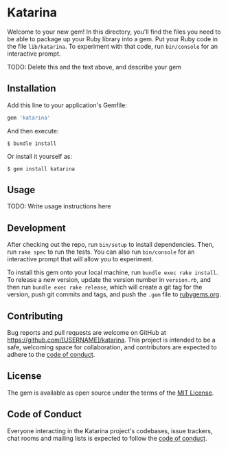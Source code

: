 # Katarina

Welcome to your new gem! In this directory, you'll find the files you need to be able to package up your Ruby library into a gem. Put your Ruby code in the file `lib/katarina`. To experiment with that code, run `bin/console` for an interactive prompt.

TODO: Delete this and the text above, and describe your gem

## Installation

Add this line to your application's Gemfile:

```ruby
gem 'katarina'
```

And then execute:

    $ bundle install

Or install it yourself as:

    $ gem install katarina

## Usage

TODO: Write usage instructions here

## Development

After checking out the repo, run `bin/setup` to install dependencies. Then, run `rake spec` to run the tests. You can also run `bin/console` for an interactive prompt that will allow you to experiment.

To install this gem onto your local machine, run `bundle exec rake install`. To release a new version, update the version number in `version.rb`, and then run `bundle exec rake release`, which will create a git tag for the version, push git commits and tags, and push the `.gem` file to [rubygems.org](https://rubygems.org).

## Contributing

Bug reports and pull requests are welcome on GitHub at https://github.com/[USERNAME]/katarina. This project is intended to be a safe, welcoming space for collaboration, and contributors are expected to adhere to the [code of conduct](https://github.com/[USERNAME]/katarina/blob/master/CODE_OF_CONDUCT.md).


## License

The gem is available as open source under the terms of the [MIT License](https://opensource.org/licenses/MIT).

## Code of Conduct

Everyone interacting in the Katarina project's codebases, issue trackers, chat rooms and mailing lists is expected to follow the [code of conduct](https://github.com/[USERNAME]/katarina/blob/master/CODE_OF_CONDUCT.md).
